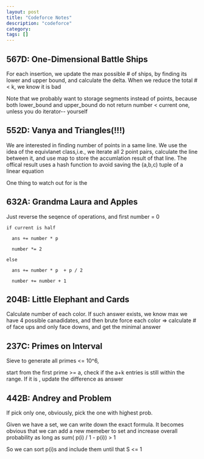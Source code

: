 ```yaml
---
layout: post
title: "Codeforce Notes"
description: "codeforce"
category: 
tags: []
---
```


567D: One-Dimensional Battle Ships
----------------
For each insertion, we update the max possible # of ships, by finding its lower and upper bound, and calculate the delta. When we reduce the total # < k, we know it is bad

Note that we probably want to storage segments instead of points, because both lower_bound and upper_bound do not return number < current
one, unless you do iterator-- yourself



552D: Vanya and Triangles(!!!)
--------------
We are interested in finding number of points in a same line. We use the idea of the equivlanet class,i.e., we iterate all 2 point pairs, calculate the line between it, 
and use map to store the accumlation result of that line. The offical result uses a hash function to avoid saving the (a,b,c) tuple of a linear equation

One thing to watch out for is the 


632A: Grandma Laura and Apples
----------
Just reverse the seqence of operations, and first number = 0

```
if current is half

  ans += number * p

  number *= 2

else
  
  ans += number * p  + p / 2

  number += number + 1  
```


204B: Little Elephant and Cards
-----------
Calculate number of each color. If such answer exists, we know max we have 4 possible canadidates,
and then brute force each color => calculate # of face ups and only face downs, and get the minimal answer 


237C: Primes on Interval
----------
Sieve to generate all primes <= 10^6,

start from the first prime >= a, check if the a+k entries is still within the range. If it is , update the difference as answer


442B: Andrey and Problem
---------
If pick only one, obviously, pick the one with highest prob.

Given we have a set, we can write down the exact formula. It becomes obvious that we can add a new memeber to set and increase overall
probability as long as sum( p(i) / 1 - p(i)) > 1

So we can sort p(i)s and include them until that S <= 1
